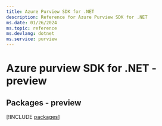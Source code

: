 ```yaml
---
title: Azure Purview SDK for .NET
description: Reference for Azure Purview SDK for .NET
ms.date: 01/26/2024
ms.topic: reference
ms.devlang: dotnet
ms.service: purview
---
```

# Azure purview SDK for .NET - preview
## Packages - preview
[!INCLUDE [packages](purview-index.md)]